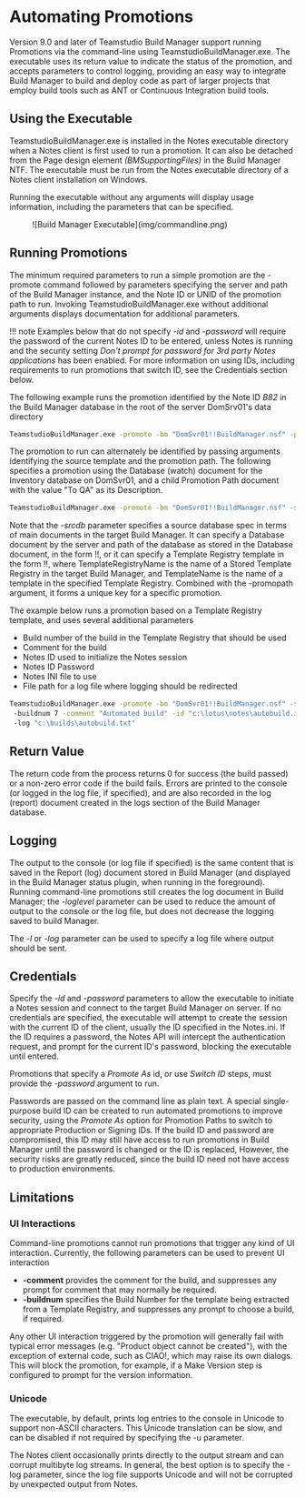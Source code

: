 # Automating Promotions

Version 9.0 and later of Teamstudio Build Manager support running Promotions via the command-line using TeamstudioBuildManager.exe. The executable uses its return value to indicate the status of the promotion, and accepts parameters to control logging, providing an easy way to integrate Build Manager to build and deploy code as part of larger projects that employ build tools such as ANT or Continuous Integration build tools.

## Using the Executable
TeamstudioBuildManager.exe is installed in the Notes executable directory when a Notes client is first used to run a promotion. It can also be detached from the Page design element *(BMSupportingFiles)* in the Build Manager NTF. The executable must be run from the Notes executable directory of a Notes client installation on Windows.

Running the executable without any arguments will display usage information, including the parameters that can be specified.
<figure markdown="1">
  ![Build Manager Executable](img/commandline.png)
</figure>

## Running Promotions
The minimum required parameters to run a simple promotion are the -promote command followed by parameters specifying the server and path of the Build Manager instance, and the Note ID or UNID of the promotion path to run. Invoking TeamstudioBuildManager.exe without additional arguments displays documentation for additional parameters.

!!! note
    Examples below that do not specify *-id* and *-password* will require the password of the current
    Notes ID to be entered, unless Notes is running and the security setting *Don't prompt for
    password for 3rd party Notes applications* has been enabled. For more information on using IDs,
    including requirements to run promotions that switch ID, see the Credentials section below.
    
The following example runs the promotion identified by the Note ID *B82* in the Build Manager database in the root of the server DomSrv01's data directory

``` bat
TeamstudioBuildManager.exe -promote -bm "DomSvr01!!BuildManager.nsf" -promonoteid "B82"
```
The promotion to run can alternately be identified by passing arguments identifying the source template and the promotion path. The following specifies a promotion using the Database (watch) document for the Inventory database on DomSvr01, and a child Promotion Path document with the value "To QA" as its Description.
``` bat
TeamstudioBuildManager.exe -promote -bm "DomSvr01!!BuildManager.nsf" -srcdb "DomSvr01!!dev\templates\Inventory.nsf" -promopath "To QA"
```
Note that the *-srcdb* parameter specifies a source database spec in terms of main documents in the target Build Manager. It can specify a Database document by the server and path of the database as stored in the Database document, in the form <Server>!!<Path>, or it can specify a Template Registry template in the form <TemplateRegistryName>!!<TemplateName>, where TemplateRegistryName is the name of a Stored Template Registry in the target Build Manager, and TemplateName is the name of a template in the specified Template Registry. Combined with the -promopath argument, it forms a unique key for a specific promotion.

The example below runs a promotion based on a Template Registry template, and uses several additional parameters

* Build number of the build in the Template Registry that should be used
* Comment for the build
* Notes ID used to initialize the Notes session
* Notes ID Password 
* Notes INI file to use
* File path for a log file where logging should be redirected

``` bat
TeamstudioBuildManager.exe -promote -bm "DomSvr01!!BuildManager.nsf" -srcdb "ProductionTR!!Inventory_template" -promopath "To Production" 
 -buildnum 7 -comment "Automated build" -id "c:\lotus\notes\autobuild.id" -password "buildPassword" -i "c:\lotus\notes\autobuildINI.ini" 
 -log "c:\builds\autobuild.txt"
```

## Return Value
The return code from the process returns 0 for success (the build passed) or a non-zero error code if the build fails. Errors are printed to the console (or logged in the log file, if specified), and are also recorded in the log (report) document created in the logs section of the Build Manager database.

## Logging
The output to the console (or log file if specified) is the same content that is saved in the Report (log) document stored in Build Manager (and displayed in the Build Manager status plugin, when running in the foreground).  Running command-line promotions still creates the log document in Build Manager;  the *-loglevel* parameter can be used to reduce the amount of output to the console or the log file, but does not decrease the logging saved to build Manager.

The *-l* or *-log* parameter can be used to specify a log file where output should be sent.

## Credentials
Specify the *-id* and *-password* parameters to allow the executable to initiate a Notes session and connect to the target Build Manager on server. If no credentials are specified, the executable will attempt to create the session with the current ID of the client, usually the ID specified in the Notes.ini. If the ID requires a password, the Notes API will intercept the authentication request, and prompt for the current ID's password, blocking the executable until entered. 

Promotions that specify a *Promote As* id, or use *Switch ID* steps, must provide the *-password* argument to run.

Passwords are passed on the command line as plain text.  A special single-purpose build ID can be created to run automated promotions to improve security, using the *Promote As* option for Promotion Paths to switch to appropriate Production or Signing IDs.  If the build ID and password are compromised, this ID may still have access to run promotions in Build Manager until the password is changed or the ID is replaced, However, the security risks are greatly reduced, since the build ID need not have access to production environments.

## Limitations
### UI Interactions
Command-line promotions cannot run promotions that trigger any kind of UI interaction. Currently, the following parameters can be used to prevent UI interaction

* **-comment** provides the comment for the build, and suppresses any prompt for comment that may normally be required.
* **-buildnum** specifies the Build Number for the template being extracted from a Template Registry, and suppresses any prompt to choose a build, if required.

Any other UI interaction triggered by the promotion will generally fail with typical error messages (e.g. "Product object cannot be created"), with the exception of external code, such as CIAO!, which may raise its own dialogs. This will block the promotion, for example, if a Make Version step is configured to prompt for the version information.

### Unicode
The executable, by default, prints log entries to the console in Unicode to support non-ASCII characters. This Unicode translation can be slow, and can be disabled if not required by specifying the -u parameter.

The Notes client occasionally prints directly to the output stream and can corrupt multibyte log streams. In general, the best option is to specify the -log parameter, since the log file supports Unicode and will not be corrupted by unexpected output from Notes.
